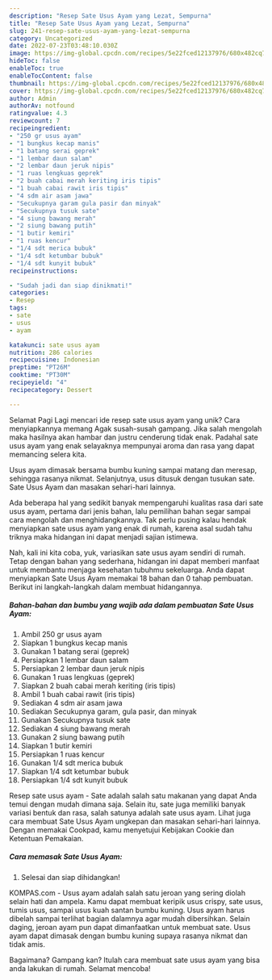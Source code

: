 ```yaml
---
description: "Resep Sate Usus Ayam yang Lezat, Sempurna"
title: "Resep Sate Usus Ayam yang Lezat, Sempurna"
slug: 241-resep-sate-usus-ayam-yang-lezat-sempurna
category: Uncategorized
date: 2022-07-23T03:48:10.030Z
image: https://img-global.cpcdn.com/recipes/5e22fced12137976/680x482cq70/sate-usus-ayam-foto-resep-utama.jpg
hideToc: false
enableToc: true
enableTocContent: false
thumbnail: https://img-global.cpcdn.com/recipes/5e22fced12137976/680x482cq70/sate-usus-ayam-foto-resep-utama.jpg
cover: https://img-global.cpcdn.com/recipes/5e22fced12137976/680x482cq70/sate-usus-ayam-foto-resep-utama.jpg
author: Admin
authorAv: notfound
ratingvalue: 4.3
reviewcount: 7
recipeingredient:
- "250 gr usus ayam"
- "1 bungkus kecap manis"
- "1 batang serai geprek"
- "1 lembar daun salam"
- "2 lembar daun jeruk nipis"
- "1 ruas lengkuas geprek"
- "2 buah cabai merah keriting iris tipis"
- "1 buah cabai rawit iris tipis"
- "4 sdm air asam jawa"
- "Secukupnya garam gula pasir dan minyak"
- "Secukupnya tusuk sate"
- "4 siung bawang merah"
- "2 siung bawang putih"
- "1 butir kemiri"
- "1 ruas kencur"
- "1/4 sdt merica bubuk"
- "1/4 sdt ketumbar bubuk"
- "1/4 sdt kunyit bubuk"
recipeinstructions:

- "Sudah jadi dan siap dinikmati!"
categories:
- Resep
tags:
- sate
- usus
- ayam

katakunci: sate usus ayam 
nutrition: 286 calories
recipecuisine: Indonesian
preptime: "PT26M"
cooktime: "PT30M"
recipeyield: "4"
recipecategory: Dessert

---
```



Selamat Pagi Lagi mencari ide resep sate usus ayam yang unik? Cara menyiapkannya memang Agak susah-susah gampang. Jika salah mengolah maka hasilnya akan hambar dan justru cenderung tidak enak. Padahal sate usus ayam yang enak selayaknya mempunyai aroma dan rasa yang dapat memancing selera kita.


Usus ayam dimasak bersama bumbu kuning sampai matang dan meresap, sehingga rasanya nikmat. Selanjutnya, usus ditusuk dengan tusukan sate. Sate Usus Ayam dan masakan sehari-hari lainnya.

Ada beberapa hal yang sedikit banyak mempengaruhi kualitas rasa dari sate usus ayam, pertama dari jenis bahan, lalu pemilihan bahan segar sampai cara mengolah dan menghidangkannya. Tak perlu pusing kalau hendak menyiapkan sate usus ayam yang enak di rumah, karena asal sudah tahu triknya maka hidangan ini dapat menjadi sajian istimewa.


Nah, kali ini kita coba, yuk, variasikan sate usus ayam sendiri di rumah. Tetap dengan bahan yang sederhana, hidangan ini dapat memberi manfaat untuk membantu menjaga kesehatan tubuhmu sekeluarga. Anda dapat menyiapkan Sate Usus Ayam memakai 18 bahan dan 0 tahap pembuatan. Berikut ini langkah-langkah dalam membuat hidangannya.

<!--inarticleads1-->

##### Bahan-bahan dan bumbu yang wajib ada dalam pembuatan Sate Usus Ayam:

1. Ambil 250 gr usus ayam
1. Siapkan 1 bungkus kecap manis
1. Gunakan 1 batang serai (geprek)
1. Persiapkan 1 lembar daun salam
1. Persiapkan 2 lembar daun jeruk nipis
1. Gunakan 1 ruas lengkuas (geprek)
1. Siapkan 2 buah cabai merah keriting (iris tipis)
1. Ambil 1 buah cabai rawit (iris tipis)
1. Sediakan 4 sdm air asam jawa
1. Sediakan Secukupnya garam, gula pasir, dan minyak
1. Gunakan Secukupnya tusuk sate
1. Sediakan 4 siung bawang merah
1. Gunakan 2 siung bawang putih
1. Siapkan 1 butir kemiri
1. Persiapkan 1 ruas kencur
1. Gunakan 1/4 sdt merica bubuk
1. Siapkan 1/4 sdt ketumbar bubuk
1. Persiapkan 1/4 sdt kunyit bubuk


Resep sate usus ayam - Sate adalah salah satu makanan yang dapat Anda temui dengan mudah dimana saja. Selain itu, sate juga memiliki banyak variasi bentuk dan rasa, salah satunya adalah sate usus ayam. Lihat juga cara membuat Sate Usus Ayam ungkepan dan masakan sehari-hari lainnya. Dengan memakai Cookpad, kamu menyetujui Kebijakan Cookie dan Ketentuan Pemakaian. 

<!--inarticleads2-->

##### Cara memasak Sate Usus Ayam:


1. Selesai dan siap dihidangkan!

KOMPAS.com - Usus ayam adalah salah satu jeroan yang sering diolah selain hati dan ampela. Kamu dapat membuat keripik usus crispy, sate usus, tumis usus, sampai usus kuah santan bumbu kuning. Usus ayam harus dibelah sampai terlihat bagian dalamnya agar mudah dibersihkan. Selain daging, jeroan ayam pun dapat dimanfaatkan untuk membuat sate. Usus ayam dapat dimasak dengan bumbu kuning supaya rasanya nikmat dan tidak amis. 

Bagaimana? Gampang kan? Itulah cara membuat sate usus ayam yang bisa anda lakukan di rumah. Selamat mencoba!
